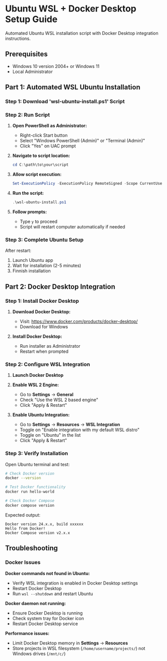 # Ubuntu WSL + Docker Desktop Setup Guide

Automated Ubuntu WSL installation script with Docker Desktop integration instructions.

## Prerequisites

- Windows 10 version 2004+ or Windows 11
- Local Administrator

## Part 1: Automated WSL Ubuntu Installation

### Step 1: Download 'wsl-ubuntu-install.ps1' Script

### Step 2: Run Script

1. **Open PowerShell as Administrator:**
   - Right-click Start button
   - Select "Windows PowerShell (Admin)" or "Terminal (Admin)"
   - Click "Yes" on UAC prompt

2. **Navigate to script location:**
   ```powershell
   cd C:\path\to\your\script
   ```

3. **Allow script execution:**
   ```powershell
   Set-ExecutionPolicy -ExecutionPolicy RemoteSigned -Scope CurrentUser
   ```

4. **Run the script:**
   ```powershell
   .\wsl-ubuntu-install.ps1
   ```

5. **Follow prompts:**
   - Type `y` to proceed
   - Script will restart computer automatically if needed

### Step 3: Complete Ubuntu Setup

After restart:
1. Launch Ubuntu app
2. Wait for installation (2-5 minutes)
3. Finnish installation

## Part 2: Docker Desktop Integration

### Step 1: Install Docker Desktop

1. **Download Docker Desktop:**
   - Visit: https://www.docker.com/products/docker-desktop/
   - Download for Windows

2. **Install Docker Desktop:**
   - Run installer as Administrator
   - Restart when prompted

### Step 2: Configure WSL Integration

1. **Launch Docker Desktop**

2. **Enable WSL 2 Engine:**
   - Go to **Settings** → **General**
   - Check "Use the WSL 2 based engine"
   - Click "Apply & Restart"

3. **Enable Ubuntu Integration:**
   - Go to **Settings** → **Resources** → **WSL Integration**
   - Toggle on "Enable integration with my default WSL distro"
   - Toggle on "Ubuntu" in the list
   - Click "Apply & Restart"

### Step 3: Verify Installation

Open Ubuntu terminal and test:

```bash
# Check Docker version
docker --version

# Test Docker functionality  
docker run hello-world

# Check Docker Compose
docker compose version
```

Expected output:
```
Docker version 24.x.x, build xxxxxx
Hello from Docker!
Docker Compose version v2.x.x
```

## Troubleshooting

### Docker Issues

**Docker commands not found in Ubuntu:**
- Verify WSL integration is enabled in Docker Desktop settings
- Restart Docker Desktop
- Run `wsl --shutdown` and restart Ubuntu

**Docker daemon not running:**
- Ensure Docker Desktop is running
- Check system tray for Docker icon
- Restart Docker Desktop service

**Performance issues:**
- Limit Docker Desktop memory in **Settings** → **Resources**
- Store projects in WSL filesystem (`/home/username/projects/`) not Windows drives (`/mnt/c/`)

